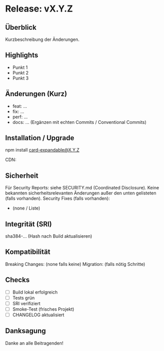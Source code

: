 # Release: vX.Y.Z

## Überblick
Kurzbeschreibung der Änderungen.

## Highlights
- Punkt 1
- Punkt 2
- Punkt 3

## Änderungen (Kurz)
- feat: ...
- fix: ...
- perf: ...
- docs: ...
(Ergänzen mit echten Commits / Conventional Commits)

## Installation / Upgrade
npm install card-expandable@X.Y.Z

CDN:
<script src="https://unpkg.com/card-expandable@X.Y.Z/dist/card-expandable.min.js" integrity="SRI_HASH_EINSETZEN" crossorigin="anonymous"></script>

## Sicherheit
Für Security Reports: siehe SECURITY.md (Coordinated Disclosure).
Keine bekannten sicherheitsrelevanten Änderungen außer den unten gelisteten (falls vorhanden).
Security Fixes (falls vorhanden):
- (none / Liste)

## Integrität (SRI)
sha384-... (Hash nach Build aktualisieren)

## Kompatibilität
Breaking Changes: (none falls keine)
Migration: (falls nötig Schritte)

## Checks
- [ ] Build lokal erfolgreich
- [ ] Tests grün
- [ ] SRI verifiziert
- [ ] Smoke-Test (frisches Projekt)
- [ ] CHANGELOG aktualisiert

## Danksagung
Danke an alle Beitragenden!
